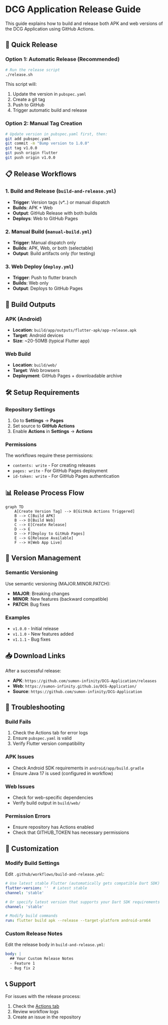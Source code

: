 # DCG Application Release Guide

This guide explains how to build and release both APK and web versions of the DCG Application using GitHub Actions.

## 🚀 Quick Release

### Option 1: Automatic Release (Recommended)
```bash
# Run the release script
./release.sh
```

This script will:
1. Update the version in `pubspec.yaml`
2. Create a git tag
3. Push to GitHub
4. Trigger automatic build and release

### Option 2: Manual Tag Creation
```bash
# Update version in pubspec.yaml first, then:
git add pubspec.yaml
git commit -m "Bump version to 1.0.0"
git tag v1.0.0
git push origin flutter
git push origin v1.0.0
```

## 📋 Release Workflows

### 1. Build and Release (`build-and-release.yml`)
- **Trigger**: Version tags (v*.*.*) or manual dispatch
- **Builds**: APK + Web
- **Output**: GitHub Release with both builds
- **Deploys**: Web to GitHub Pages

### 2. Manual Build (`manual-build.yml`)
- **Trigger**: Manual dispatch only
- **Builds**: APK, Web, or both (selectable)
- **Output**: Build artifacts only (for testing)

### 3. Web Deploy (`deploy.yml`)
- **Trigger**: Push to flutter branch
- **Builds**: Web only
- **Output**: Deploys to GitHub Pages

## 📱 Build Outputs

### APK (Android)
- **Location**: `build/app/outputs/flutter-apk/app-release.apk`
- **Target**: Android devices
- **Size**: ~20-50MB (typical Flutter app)

### Web Build
- **Location**: `build/web/`
- **Target**: Web browsers
- **Deployment**: GitHub Pages + downloadable archive

## 🛠️ Setup Requirements

### Repository Settings
1. Go to **Settings** → **Pages**
2. Set source to **GitHub Actions**
3. Enable **Actions** in **Settings** → **Actions**

### Permissions
The workflows require these permissions:
- `contents: write` - For creating releases
- `pages: write` - For GitHub Pages deployment
- `id-token: write` - For GitHub Pages authentication

## 📊 Release Process Flow

```mermaid
graph TD
    A[Create Version Tag] --> B[GitHub Actions Triggered]
    B --> C[Build APK]
    B --> D[Build Web]
    C --> E[Create Release]
    D --> E
    D --> F[Deploy to GitHub Pages]
    E --> G[Release Available]
    F --> H[Web App Live]
```

## 🔄 Version Management

### Semantic Versioning
Use semantic versioning (MAJOR.MINOR.PATCH):
- **MAJOR**: Breaking changes
- **MINOR**: New features (backward compatible)
- **PATCH**: Bug fixes

### Examples
- `v1.0.0` - Initial release
- `v1.1.0` - New features added
- `v1.1.1` - Bug fixes

## 📥 Download Links

After a successful release:

- **APK**: `https://github.com/sumon-infinity/DCG-Application/releases`
- **Web**: `https://sumon-infinity.github.io/DCG-Application/`
- **Source**: `https://github.com/sumon-infinity/DCG-Application`

## 🐛 Troubleshooting

### Build Fails
1. Check the Actions tab for error logs
2. Ensure `pubspec.yaml` is valid
3. Verify Flutter version compatibility

### APK Issues
- Check Android SDK requirements in `android/app/build.gradle`
- Ensure Java 17 is used (configured in workflow)

### Web Issues
- Check for web-specific dependencies
- Verify build output in `build/web/`

### Permission Errors
- Ensure repository has Actions enabled
- Check that GITHUB_TOKEN has necessary permissions

## 🔧 Customization

### Modify Build Settings
Edit `.github/workflows/build-and-release.yml`:

```yaml
# Use latest stable Flutter (automatically gets compatible Dart SDK)
flutter-version: ''  # Latest stable
channel: 'stable'

# Or specify latest version that supports your Dart SDK requirements
channel: 'stable'

# Modify build commands
run: flutter build apk --release --target-platform android-arm64
```

### Custom Release Notes
Edit the release body in `build-and-release.yml`:

```yaml
body: |
  ## Your Custom Release Notes
  - Feature 1
  - Bug fix 2
```

## 📞 Support

For issues with the release process:
1. Check the [Actions tab](https://github.com/sumon-infinity/DCG-Application/actions)
2. Review workflow logs
3. Create an issue in the repository
